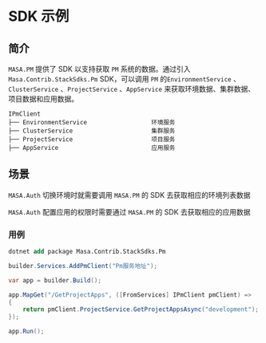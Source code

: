 # SDK 示例

## 简介

`MASA.PM` 提供了 SDK 以支持获取 `PM` 系统的数据。通过引入 `Masa.Contrib.StackSdks.Pm` SDK，可以调用 `PM` 的`EnvironmentService` 、`ClusterService` 、`ProjectService` 、`AppService` 来获取环境数据、集群数据、项目数据和应用数据。

``` plain
IPmClient
├── EnvironmentService                  环境服务
├── ClusterService                      集群服务
├── ProjectService                      项目服务
├── AppService                          应用服务
```

## 场景

`MASA.Auth` 切换环境时就需要调用 `MASA.PM` 的 SDK 去获取相应的环境列表数据

`MASA.Auth` 配置应用的权限时需要通过 `MASA.PM` 的 SDK 去获取相应的应用数据

### 用例

``` ps
dotnet add package Masa.Contrib.StackSdks.Pm
```

``` csharp
builder.Services.AddPmClient("Pm服务地址");

var app = builder.Build();

app.MapGet("/GetProjectApps", ([FromServices] IPmClient pmClient) =>
{
    return pmClient.ProjectService.GetProjectAppsAsync("development");
});

app.Run();
```
